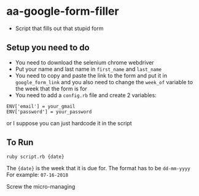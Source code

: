 # aa-google-form-filler

* Script that fills out that stupid form

## Setup you need to do
* You need to download the selenium chrome webdriver
* Put your name and last name in `first_name` and `last_name`
* You need to copy and paste the link to the form and put it in `google_form_link` and you also need to change the `week_of` variable to the week that the form is for
* You need to add a `config.rb` file and create 2 variables:
```
ENV['email'] = your_gmail
ENV['password'] = your_password
```
or I suppose you can just hardcode it in the script

## To Run

`ruby script.rb {date}`

The `{date}` is the week that it is due for. The format has to be `dd-mm-yyyy` For example: `07-16-2018`

Screw the micro-managing
